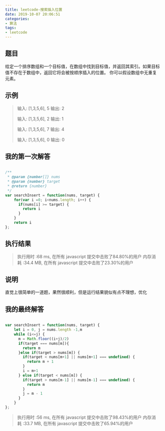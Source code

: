 ```yaml
---
title: leetcode-搜索插入位置
date: 2019-10-07 20:06:51
categories:
- 算法
tags:
- leetcode
---
```


## 题目

给定一个排序数组和一个目标值，在数组中找到目标值，并返回其索引。如果目标值不存在于数组中，返回它将会被按顺序插入的位置。
你可以假设数组中无重复元素。

## 示例

> 输入: [1,3,5,6], 5
> 输出: 2
> 
> 输入: [1,3,5,6], 2
> 输出: 1
> 
> 输入: [1,3,5,6], 7
> 输出: 4
> 
> 输入: [1,3,5,6], 0
> 输出: 0

## 我的第一次解答

```javascript

/**
 * @param {number[]} nums
 * @param {number} target
 * @return {number}
 */
var searchInsert = function(nums, target) {
    for(var i =0; i<nums.length; i++) {
      if(nums[i] >= target) {
        return i
      }
    }
    return i
};

```

##  执行结果

> 执行用时 :68 ms, 在所有 javascript 提交中击败了84.80%的用户
> 内存消耗 :34.4 MB, 在所有 javascript 提交中击败了23.30%的用户

## 说明

直觉上很简单的一道题，果然很顺利，但是运行结果貌似有点不理想，优化

## 我的最终解答

```javascript

var searchInsert = function(nums, target) {
    let i = 0, j = nums.length -1,m
    while (i<=j) {
      m = Math.floor((i+j)/2)
      if(target === nums[m]){
        return m
      }else if(target > nums[m]) {
        if(target < nums[m+1] || nums[m+1] === undefined) {
          return m + 1
        }
        i = m+1
      } else if(target < nums[m]) {
        if(target > nums[m-1] || nums[m-1] === undefined) {
          return m
        }
        j = m - 1
      }
    }
};

```

> 执行用时 :56 ms, 在所有 javascript 提交中击败了98.43%的用户
> 内存消耗 :33.7 MB, 在所有 javascript 提交中击败了65.94%的用户

